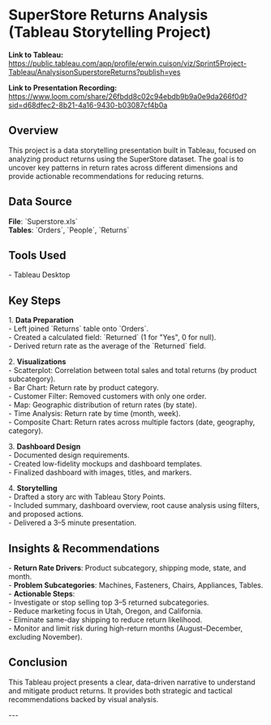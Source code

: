 # SuperStore Returns Analysis (Tableau Storytelling Project)

**Link to Tableau:** https://public.tableau.com/app/profile/erwin.cuison/viz/Sprint5Project-Tableau/AnalysisonSuperstoreReturns?publish=yes

**Link to Presentation Recording:** https://www.loom.com/share/26fbdd8c02c94ebdb9b9a0e9da266f0d?sid=d68dfec2-8b21-4a16-9430-b03087cf4b0a

## Overview

This project is a data storytelling presentation built in Tableau, focused on analyzing product returns using the SuperStore dataset. The goal is to uncover key patterns in return rates across different dimensions and provide actionable recommendations for reducing returns.

## Data Source

**File**: \`Superstore.xls\`  
**Tables**: \`Orders\`, \`People\`, \`Returns\`

## Tools Used

\- Tableau Desktop

## Key Steps

1\. **Data Preparation**  
   \- Left joined \`Returns\` table onto \`Orders\`.  
   \- Created a calculated field: \`Returned\` (1 for "Yes", 0 for null).  
   \- Derived return rate as the average of the \`Returned\` field.

2\. **Visualizations**  
   \- Scatterplot: Correlation between total sales and total returns (by product subcategory).  
   \- Bar Chart: Return rate by product category.  
   \- Customer Filter: Removed customers with only one order.  
   \- Map: Geographic distribution of return rates (by state).  
   \- Time Analysis: Return rate by time (month, week).  
   \- Composite Chart: Return rates across multiple factors (date, geography, category).

3\. **Dashboard Design**  
   \- Documented design requirements.  
   \- Created low-fidelity mockups and dashboard templates.  
   \- Finalized dashboard with images, titles, and markers.

4\. **Storytelling**  
   \- Drafted a story arc with Tableau Story Points.  
   \- Included summary, dashboard overview, root cause analysis using filters, and proposed actions.  
   \- Delivered a 3–5 minute presentation.

## Insights & Recommendations

\- **Return Rate Drivers**: Product subcategory, shipping mode, state, and month.  
\- **Problem Subcategories**: Machines, Fasteners, Chairs, Appliances, Tables.  
\- **Actionable Steps**:  
  \- Investigate or stop selling top 3–5 returned subcategories.  
  \- Reduce marketing focus in Utah, Oregon, and California.  
  \- Eliminate same-day shipping to reduce return likelihood.  
  \- Monitor and limit risk during high-return months (August–December, excluding November).

## Conclusion

This Tableau project presents a clear, data-driven narrative to understand and mitigate product returns. It provides both strategic and tactical recommendations backed by visual analysis.

\---

